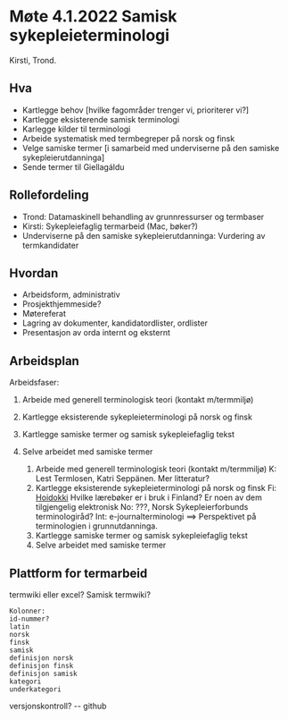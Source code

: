 
# Møte  4.1.2022 Samisk sykepleieterminologi

Kirsti, Trond.

## Hva
- Kartlegge behov [hvilke fagområder trenger vi, prioriterer vi?]
- Kartlegge eksisterende samisk terminologi
- Karlegge kilder til terminologi
- Arbeide systematisk med termbegreper på norsk og finsk
- Velge samiske termer [i samarbeid med underviserne på den samiske sykepleierutdanninga]
- Sende termer til Giellagáldu
 
## Rollefordeling
- Trond: Datamaskinell behandling av grunnressurser og termbaser 
- Kirsti: Sykepleiefaglig termarbeid (Mac, bøker?)
- Underviserne på den samiske sykepleierutdanninga: Vurdering av termkandidater
 
 
## Hvordan
- Arbeidsform, administrativ
- Prosjekthjemmeside?
- Møtereferat
- Lagring av dokumenter, kandidatordlister, ordlister
- Presentasjon av orda internt og eksternt

## Arbeidsplan

Arbeidsfaser:

1. Arbeide med generell terminologisk teori (kontakt m/termmiljø)
2. Kartlegge eksisterende sykepleieterminologi på norsk og finsk
3. Kartlegge samiske termer og samisk sykepleiefaglig tekst
4. Selve arbeidet med samiske termer

   1. Arbeide med generell terminologisk teori (kontakt m/termmiljø)
   K: Lest Termlosen, Katri Seppänen. Mer litteratur?
   2. Kartlegge eksisterende sykepleieterminologi på norsk og finsk Fi: [Hoidokki](http://www.hoidokki.fi)
Hvilke lærebøker er i bruk i Finland? Er noen av dem tilgjengelig elektronisk
No: ???, Norsk Sykepleierforbunds terminologiråd?
Int: e-journalterminologi
==> Perspektivet på terminologien i grunnutdanninga.
	3. Kartlegge samiske termer og samisk sykepleiefaglig tekst
	4. Selve arbeidet med samiske termer



## Plattform for termarbeid

termwiki eller excel? Samisk termwiki?


```
Kolonner:
id-nummer?
latin
norsk
finsk
samisk
definisjon norsk
definisjon finsk
definisjon samisk
kategori
underkategori
```
 
versjonskontroll? -- github

